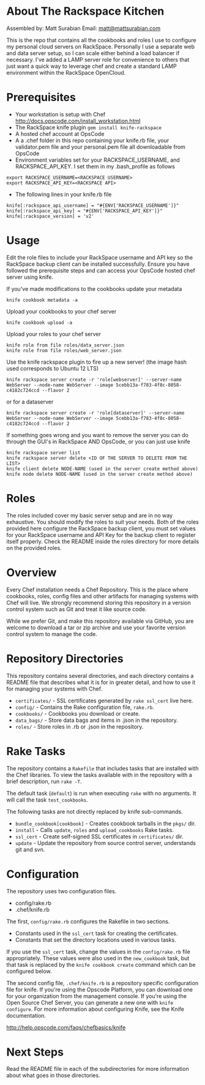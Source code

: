 About The Rackspace Kitchen
========
Assembled by: Matt Surabian
Email: matt@mattsurabian.com

This is the repo that contains all the cookbooks and roles I use to configure my personal cloud servers on RackSpace.
Personally I use a separate web and data server setup, so I can scale either behind a load balancer if necessary.
I've added a LAMP server role for convenience to others that just want a quick way to leverage chef and create
a standard LAMP environment within the RackSpace OpenCloud.

Prerequisites
=============
 * Your workstation is setup with Chef http://docs.opscode.com/install_workstation.html
 * The RackSpace knife plugin `gem install knife-rackspace`
 * A hosted chef account at OpsCode
 * A a .chef folder in this repo containing your knife.rb file, your validator.pem file and your personal.pem file all downloadable from OpsCode
 * Environment variables set for your RACKSPACE_USERNAME, and RACKSPACE_API_KEY.  I set them in my .bash_profile as follows

 ````
 export RACKSPACE_USERNAME=<RACKSPACE USERNAME>
 export RACKSPACE_API_KEY=<RACKSPACE API>
 ````

 * The following lines in your knife.rb file

````
knife[:rackspace_api_username] = "#{ENV['RACKSPACE_USERNAME']}"
knife[:rackspace_api_key] = "#{ENV['RACKSPACE_API_KEY']}"
knife[:rackspace_version] = 'v2'

````

Usage
=====
Edit the role files to include your RackSpace username and API key so the RackSpace backup client
can be installed successfully.  Ensure you have followed the prerequisite steps and can access your
OpsCode hosted chef server using knife.

If you've made modifications to the cookbooks update your metadata
````
knife cookbook metadata -a
````

Upload your cookbooks to your chef server
````
knife cookbook upload -a
````

Upload your roles to your chef server
````
knife role from file roles/data_server.json
knife role from file roles/web_server.json
````

Use the knife rackspace plugin to fire up a new server! (the image hash used corresponds to Ubuntu 12 LTS)
````
knife rackspace server create -r 'role[webserver]' --server-name WebServer --node-name WebServer --image 5cebb13a-f783-4f8c-8058-c4182c724ccd --flavor 2
````
or for a dataserver
````
knife rackspace server create -r 'role[dataserver]' --server-name WebServer --node-name WebServer --image 5cebb13a-f783-4f8c-8058-c4182c724ccd --flavor 2
````

If something goes wrong and you want to remove the server you can do through the GUI's in RackSpace
 AND OpsCode, or you can just use knife
````
knife rackspace server list
knife rackspace server delete <ID OF THE SERVER TO DELETE FROM THE LIST>
knife client delete NODE-NAME (used in the server create method above)
knife node delete NODE-NAME (used in the server create method above)
````

Roles
=====
The roles included cover my basic server setup and are in no way exhaustive.  You should modify the roles to suit your needs.
Both of the roles provided here configure the RackSpace backup client, you must set values for your RackSpace username and API Key
for the backup client to register itself properly.  Check the README inside the roles directory for more details on the provided roles.

Overview
========

Every Chef installation needs a Chef Repository. This is the place where cookbooks, roles, config files and other artifacts for managing systems with Chef will live. We strongly recommend storing this repository in a version control system such as Git and treat it like source code.

While we prefer Git, and make this repository available via GitHub, you are welcome to download a tar or zip archive and use your favorite version control system to manage the code.

Repository Directories
======================

This repository contains several directories, and each directory contains a README file that describes what it is for in greater detail, and how to use it for managing your systems with Chef.

* `certificates/` - SSL certificates generated by `rake ssl_cert` live here.
* `config/` - Contains the Rake configuration file, `rake.rb`.
* `cookbooks/` - Cookbooks you download or create.
* `data_bags/` - Store data bags and items in .json in the repository.
* `roles/` - Store roles in .rb or .json in the repository.

Rake Tasks
==========

The repository contains a `Rakefile` that includes tasks that are installed with the Chef libraries. To view the tasks available with in the repository with a brief description, run `rake -T`.

The default task (`default`) is run when executing `rake` with no arguments. It will call the task `test_cookbooks`.

The following tasks are not directly replaced by knife sub-commands.

* `bundle_cookbook[cookbook]` - Creates cookbook tarballs in the `pkgs/` dir.
* `install` - Calls `update`, `roles` and `upload_cookbooks` Rake tasks.
* `ssl_cert` - Create self-signed SSL certificates in `certificates/` dir.
* `update` - Update the repository from source control server, understands git and svn.

Configuration
=============

The repository uses two configuration files.

* config/rake.rb
* .chef/knife.rb

The first, `config/rake.rb` configures the Rakefile in two sections.

* Constants used in the `ssl_cert` task for creating the certificates.
* Constants that set the directory locations used in various tasks.

If you use the `ssl_cert` task, change the values in the `config/rake.rb` file appropriately. These values were also used in the `new_cookbook` task, but that task is replaced by the `knife cookbook create` command which can be configured below.

The second config file, `.chef/knife.rb` is a repository specific configuration file for knife. If you're using the Opscode Platform, you can download one for your organization from the management console. If you're using the Open Source Chef Server, you can generate a new one with `knife configure`. For more information about configuring Knife, see the Knife documentation.

http://help.opscode.com/faqs/chefbasics/knife

Next Steps
==========

Read the README file in each of the subdirectories for more information about what goes in those directories.
